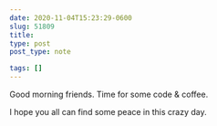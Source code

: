 ```yaml
---
date: 2020-11-04T15:23:29-0600
slug: 51809
title: 
type: post
post_type: note

tags: []
---
```

Good morning friends. Time for some code & coffee.


I hope you all can find some peace in this crazy day.




